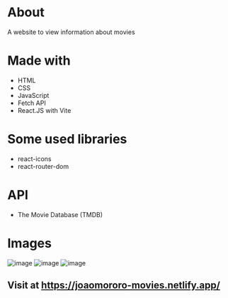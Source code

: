 # About
A website to view information about movies

# Made with
- HTML
- CSS
- JavaScript
- Fetch API
- React.JS with Vite

# Some used libraries
- react-icons
- react-router-dom

# API
- The Movie Database (TMDB)

# Images
![image](https://user-images.githubusercontent.com/110433639/216105768-5e46d943-3380-4f27-a2a6-cce750b16afb.png)
![image](https://user-images.githubusercontent.com/110433639/216105991-5e2b8e22-b143-4896-a6a0-3a21d5d239ad.png)
![image](https://user-images.githubusercontent.com/110433639/216106092-1d84a508-a03c-48a2-b202-7ffc374dc8de.png)

## Visit at https://joaomororo-movies.netlify.app/
